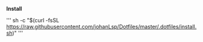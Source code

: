 **Install**

'''
sh -c "$(curl -fsSL https://raw.githubusercontent.com/johanLsp/Dotfiles/master/.dotfiles/install.sh)"
'''
